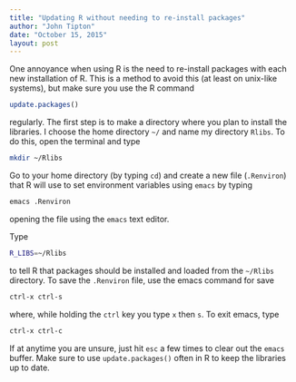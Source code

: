 ```yaml
---
title: "Updating R without needing to re-install packages"
author: "John Tipton"
date: "October 15, 2015"
layout: post
---
```


One annoyance when using R is the need to re-install packages with each new installation of R. This is a method to avoid this (at least on unix-like systems), but make sure you use the R command


```r
update.packages()
```

regularly. The first step is to make a directory where you plan to install the libraries. I choose the home directory `~/` and name my directory `Rlibs`. To do this, open the terminal and type


```bash
mkdir ~/Rlibs
```

Go to your home directory (by typing `cd`) and create a new file (`.Renviron`) that R will use to set environment variables using `emacs` by typing


```bash
emacs .Renviron
```

opening the file using the `emacs` text editor. 

Type

```bash
R_LIBS=~/Rlibs
```

to tell R that packages should be installed and loaded from the `~/Rlibs` directory. To save the `.Renviron` file, use the emacs command for save

```bash
ctrl-x ctrl-s
```

where, while holding the `ctrl` key you type `x` then `s`. To exit emacs, type


```bash
ctrl-x ctrl-c
```

If at anytime you are unsure, just hit `esc` a few times to clear out the `emacs` buffer. Make sure to use `update.packages()` often in R to keep the libraries up to date.
